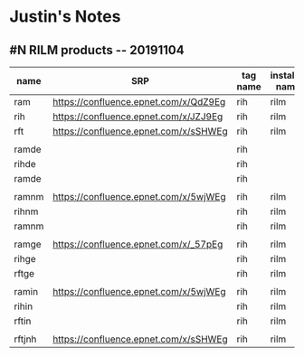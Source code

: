Justin's Notes
======

#N RILM products -- 20191104
------

|name   |SRP                                   |tag name|installer name|script name|
|-------|--------------------------------------|--------|--------------|-----------|
|ram	|https://confluence.epnet.com/x/QdZ9Eg |rih	    |rilm          |rilm       |
|rih	|https://confluence.epnet.com/x/JZJ9Eg |rih	    |rilm          |rilm       |
|rft	|https://confluence.epnet.com/x/sSHWEg |rih	    |rilm          |rft        |
|       |                                      |        |              |           |
|ramde	|	                                   |rih     |              |ramde      |
|rihde	|	                                   |rih     |              |ramde      |
|ramde	|	                                   |rih     |              |ramde      |
|		|		                               |        |              |           |
|ramnm	|https://confluence.epnet.com/x/5wjWEg |rih     |rilm          |rilmnm     |
|rihnm	|		     	                       |rih     |rilm          |rilmnm     |
|ramnm	|	                                   |rih     |rilm          |rilmnm     |
|		|		                               |        |              |           |
|ramge	|https://confluence.epnet.com/x/_57pEg |rih     |rilm          |rilmge     |
|rihge	|	                                   |rih     |rilm          |rilmge     |
|rftge	|	                                   |rih     |rilm          |rilmge     |
|		|		                               |        |              |           |
|ramin	|https://confluence.epnet.com/x/5wjWEg |rih     |rilm          |rilmin     |
|rihin	|	                                   |rih     |rilm          |rilmin     |
|rftin	|	                                   |rih     |rilm          |rilmin     |
|		|		                               |        |              |           |
|rftjnh	|https://confluence.epnet.com/x/sSHWEg |rih     |rilm          |rftjnh     |
